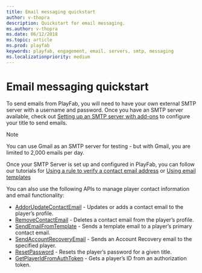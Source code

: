 ```yaml
---
title: Email messaging quickstart
author: v-thopra
description: Quickstart for email messaging.
ms.author: v-thopra
ms.date: 06/12/2018
ms.topic: article
ms.prod: playfab
keywords: playfab, engagement, email, servers, smtp, messaging
ms.localizationpriority: medium
---
```


# Email messaging quickstart

To send emails from PlayFab, you will need to have your own external SMTP server with a username and password. Once you have an SMTP server available, check out [Setting up an SMTP server with add-ons](../../engagement/emails/setting-up-an-smtp-server-with-add-ons.md) to configure your title to send emails.

> [!NOTE]
> You can use Gmail as an SMTP server for testing - but with Gmail, you are limited to 2,000 emails per day.

Once your SMTP Server is set up and configured in PlayFab, you can follow our tutorials for [Using a rule to verify a contact email address](using-a-rule-to-verify-a-contact-email-address.md) or [Using email templates](using-email-templates-to-send-an-account-recovery-email.md)

You can also use the following APIs to manage player contact information and email functionality:

- [AddorUpdateContactEmail](xref:titleid.playfabapi.com.client.accountmanagement.addorupdatecontactemail) - Updates or adds a contact email to the player’s profile.
- [RemoveContactEmail](xref:titleid.playfabapi.com.client.accountmanagement.removecontactemail) - Deletes a contact email from the player’s profile.
- [SendEmailFromTemplate](xref:titleid.playfabapi.com.server.accountmanagement.sendemailfromtemplate) - Sends a template email to a player’s primary contact email.
- [SendAccountRecoveryEmail](xref:titleid.playfabapi.com.admin.accountmanagement.sendaccountrecoveryemail) - Sends an Account Recovery email to the specified player.
- [ResetPassword](xref:titleid.playfabapi.com.admin.accountmanagement.resetpassword) - Resets the player’s password for a given title.
- [GetPlayerIdFromAuthToken](xref:titleid.playfabapi.com.admin.accountmanagement.getplayeridfromauthtoken) - Gets a player’s ID from an authorization token.
